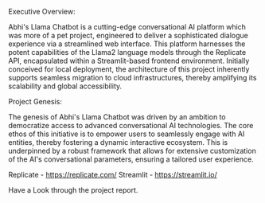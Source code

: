 Executive Overview:

Abhi's Llama Chatbot is a cutting-edge conversational AI platform which was more of a pet project, engineered to deliver a sophisticated dialogue experience via a streamlined web interface. This platform harnesses the potent capabilities of the Llama2 language models through the Replicate API, encapsulated within a Streamlit-based frontend environment. Initially conceived for local deployment, the architecture of this project inherently supports seamless migration to cloud infrastructures, thereby amplifying its scalability and global accessibility.

Project Genesis:

The genesis of Abhi's Llama Chatbot was driven by an ambition to democratize access to advanced conversational AI technologies. The core ethos of this initiative is to empower users to seamlessly engage with AI entities, thereby fostering a dynamic interactive ecosystem. This is underpinned by a robust framework that allows for extensive customization of the AI's conversational parameters, ensuring a tailored user experience.

Replicate - https://replicate.com/
Streamlit - https://streamlit.io/

Have a Look through the project report. 
